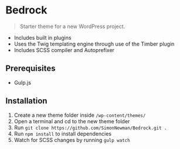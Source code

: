 # Bedrock

>Starter theme for a new WordPress project.

* Includes built in plugins
* Uses the Twig templating engine through use of the Timber plugin
* Includes SCSS compiler and Autoprefixer

## Prerequisites

* Gulp.js

## Installation

1. Create a new theme folder inside `/wp-content/themes/`
2. Open a terminal and cd to the new theme folder
3. Run `git clone https://github.com/SimonNewman/Bedrock.git .`
4. Run `npm install` to install dependencies
5. Watch for SCSS changes by running `gulp watch`
